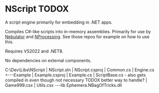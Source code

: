 # NScript  TODOX
A script engine primarily for embedding in .NET apps.

Compiles C#-like scripts into in-memory assemblies. Primarily for use by [Nebulator](https://github.com/cepthomas/Nebulator/blob/main/README.md)
and [NProcessing](https://github.com/cepthomas/NProcessing/blob/main/README.md). See those repos for example on how to use this.

Requires VS2022 and .NET8.

No dependencies on external components.



C:\Dev\Libs\NScript
|   NScript.sln
|   NScript.csproj
|   Common.cs
|   Engine.cs
+---Example
|       Example.csproj
|       Example.cs
|       ScriptBase.cs - also gets compiled in even though not necessary TODOX better way to handle?
|       Game999.csx
|       Utils.csx
\---lib
        Ephemera.NBagOfTricks.dll


